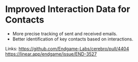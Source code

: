 # Improved Interaction Data for Contacts

*   More precise tracking of sent and received emails.
*   Better identification of key contacts based on interactions.

Links:
https://github.com/Endgame-Labs/cerebro/pull/4404
https://linear.app/endgame/issue/END-3527
